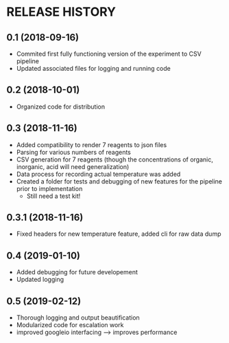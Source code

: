 RELEASE HISTORY
===============

0.1 (2018-09-16)
----------------
  * Commited first fully functioning version of the experiment to CSV pipeline
  * Updated associated files for logging and running code

0.2 (2018-10-01)
--------------------------
  * Organized code for distribution

0.3 (2018-11-16)
--------------------------
  * Added compatibility to render 7 reagents to json files
  * Parsing for various numbers of reagents
  * CSV generation for 7 reagents (though the concentrations of organic, inorganic, acid will need generalization)
  * Data process for recording actual temperature was added
  * Created a folder for tests and debugging of new features for the pipeline prior to implementation
    * Still need a test kit!

0.3.1 (2018-11-16)
--------------------------
  * Fixed headers for new temperature feature, added cli for raw data dump

0.4 (2019-01-10)
--------------------------
  * Added debugging for future developement
  * Updated logging

0.5 (2019-02-12)
--------------------------
  * Thorough logging and output beautification
  * Modularized code for escalation work
  * improved googleio interfacing --> improves performance